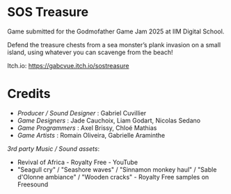 # SOS Treasure 

Game submitted for the Godmofather Game Jam 2025 at IIM Digital School.

Defend the treasure chests from a sea monster’s plank invasion on a small island, using whatever you can scavenge from the beach!

Itch.io: https://gabcvue.itch.io/sostreasure

# Credits

- _Producer / Sound Designer_ : Gabriel Cuvillier
- _Game Designers_ : Jade Cauchoix, Liam Godart, Nicolas Sedano
- _Game Programmers_ : Axel Brissy, Chloé Mathias
- _Game Artists_ : Romain Oliveira, Gabrielle Araminthe

_3rd party Music / Sound assets_: 

- Revival of Africa - Royalty Free - YouTube
- "Seagull cry" / "Seashore waves" / "Sinnamon monkey haul" / "Sable d'Olonne ambiance" /  "Wooden cracks" - Royalty Free samples on Freesound

